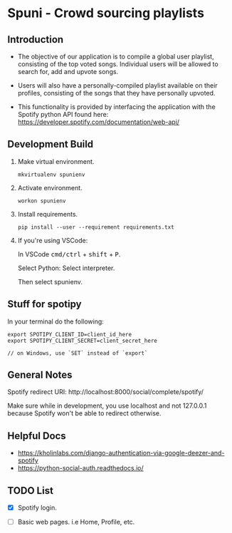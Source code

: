 # Spuni - Crowd sourcing playlists
## Introduction
- The objective of our application is to compile a global user playlist, consisting of the top voted songs. Individual users will be allowed to search for, add and upvote songs.​

- Users will also have a personally-compiled playlist available on their profiles, consisting of the songs that they have personally upvoted.​

- This functionality is provided by interfacing the application with the Spotify python API found here: https://developer.spotify.com/documentation/web-api/​

## Development Build
1. Make virtual environment.

    `mkvirtualenv spunienv`
2. Activate environment.

    `workon spunienv`
3. Install requirements.

    `pip install --user --requirement requirements.txt`
4. If you're using VSCode:

    In VSCode <kbd>cmd/ctrl</kbd> + <kbd>shift</kbd> + <kbd>P</kbd>.

    Select Python: Select interpreter.

    Then select spunienv.




## Stuff for spotipy

In your terminal do the following:

```
export SPOTIPY_CLIENT_ID=client_id_here
export SPOTIPY_CLIENT_SECRET=client_secret_here

// on Windows, use `SET` instead of `export`
```

## General Notes
Spotify redirect URI: http://localhost:8000/social/complete/spotify/

Make sure while in development, you use localhost and not 127.0.0.1 because Spotify won't be able to redirect otherwise.

## Helpful Docs
- https://kholinlabs.com/django-authentication-via-google-deezer-and-spotify
- https://python-social-auth.readthedocs.io/

## TODO List
- [x] Spotify login.
- [ ] Basic web pages. i.e Home, Profile, etc.

